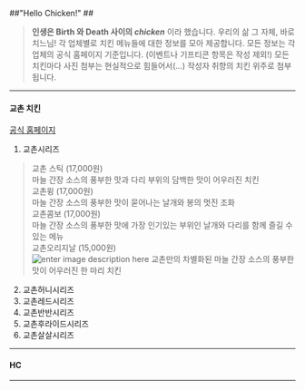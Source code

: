 ##"Hello Chicken!" ##
> **인생은 Birth 와 Death 사이의  *chicken*** 이라 했습니다.
> 우리의 삶 그 자체, 바로 치느님!
>  각 업체별로 치킨 메뉴들에 대한 정보를 모아 제공합니다.
>  모든 정보는 각 업체의 공식 홈페이지 기준입니다. (이벤트나 기프티콘 항목은 작성 제외!)
>  모든 치킨마다 사진 첨부는 현실적으로 힘들어서(...) 작성자 취향의 치킨 위주로 첨부됩니다.

----------

#### **교촌 치킨** ####
[공식 홈페이지](http://www.kyochon.com/)

1. 교촌시리즈
> 교촌 스틱 (17,000원)  
마늘 간장 소스의 풍부한 맛과 다리 부위의 담백한 맛이 어우러진 치킨  
> 교촌윙 (17,000원)  
마늘 간장 소스의 풍부한 맛이 묻어나는 날개와 봉의 멋진 조화  
> 교촌콤보 (17,000원)  
마늘 간장 소스의 풍부한 맛에 가장 인기있는 부위인 날개와 다리를 함께 즐길 수 있는 메뉴  
> 교촌오리지날 (15,000원)  
![enter image description here](http://www.kyochon.com/uploadFiles/TB_ITEM/%EB%B8%8C%EB%9E%9C%EB%93%9C_thum_15-10-221047%281%29.jpg "chicken")
교촌만의 차별화된 마늘 간장 소스의 풍부한 맛이 어우러진 한 마리 치킨
&nbsp;

2. 교촌허니시리즈
3. 교촌레드시리즈
4. 교촌반반시리즈
5. 교촌후라이드시리즈
6. 교촌살살시리즈

----------

#### HC ####

----------

